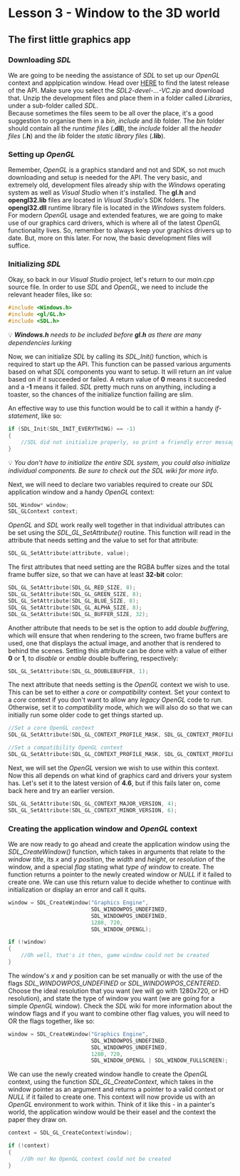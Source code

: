 # Lesson 3 - Window to the 3D world

## The first little graphics app

### Downloading _SDL_

We are going to be needing the assistance of _SDL_ to set up our _OpenGL_ context and applpication window. Head over [HERE](https://github.com/libsdl-org/SDL/releases) to find the latest release of the API. Make sure you select the _SDL2-devel-...-VC.zip_ and download that. Unzip the development files and place them in a folder called _Libraries_, under a sub-folder called _SDL_. <br> 
Because sometimes the files seem to be all over the place, it's a good suggestion to organise them in a _bin_, _include_ and _lib_ folder. The _bin_ folder should contain all the _runtime files_ (**.dll**), the _include_ folder all the _header files_ (**.h**) and the _lib_ folder the _static library files_ (**.lib**).

### Setting up _OpenGL_

Remember, _OpenGL_ is a graphics standard and not and SDK, so not much downloading and setup is needed for the API. The very basic, and extremely old, development files already ship with the _Windows_ operating system as well as _Visual Studio_ when it's installed. The **gl.h** and **opengl32.lib** files are located in _Visual Studio_'s SDK folders. The **opengl32.dll** runtime library file is located in the _Windows_ system folders. For modern _OpenGL_ usage and extended features, we are going to make use of our graphics card drivers, which is where all of the latest _OpenGL_ functionality lives. So, remember to always keep your graphics drivers up to date. But, more on this later. For now, the basic development files will suffice.

### Initializing _SDL_

Okay, so back in our _Visual Studio_ project, let's return to our _main.cpp_ source file. In order to use _SDL_ and _OpenGL_, we need to include the relevant header files, like so:

```cpp
#include <Windows.h>
#include <gl/GL.h>
#include <SDL.h>
```

💡 _**Windows.h** needs to be included before **gl.h** as there are many dependencies lurking_

Now, we can initialize _SDL_ by calling its _SDL_Init()_ function, which is required to start up the API. This function can be passed various arguments based on what _SDL_ components you want to setup. It will return an _int_ value based on if it succeeded or failed. A return value of **0** means it succeeded and a **-1** means it failed. _SDL_ pretty much runs on anything, including a toaster, so the chances of the initialize function failing are slim. <br>

An effective way to use this function would be to call it within a handy _if-statement_, like so:

```cpp
if (SDL_Init(SDL_INIT_EVERYTHING) == -1)
{
    //SDL did not initialize properly, so print a friendly error message and run for the hills
}
```

💡 _You don't have to initialize the entire SDL system, you could also initialize individual components. Be sure to check out the SDL wiki for more info_.

Next, we will need to declare two variables required to create our _SDL_ application window and a handy _OpenGL_ context:

```cpp
SDL_Window* window;
SDL_GLContext context;
```

_OpenGL_ and _SDL_ work really well together in that individual attributes can be set using the _SDL_GL_SetAttribute()_ routine. This function will read in the attribute that needs setting and the value to set for that attribute:

```cpp
SDL_GL_SetAttribute(attribute, value);
```

The first attributes that need setting are the RGBA buffer sizes and the total frame buffer size, so that we can have at least **32-bit** color:

```cpp
SDL_GL_SetAttribute(SDL_GL_RED_SIZE, 8);
SDL_GL_SetAttribute(SDL_GL_GREEN_SIZE, 8);
SDL_GL_SetAttribute(SDL_GL_BLUE_SIZE, 8);
SDL_GL_SetAttribute(SDL_GL_ALPHA_SIZE, 8);
SDL_GL_SetAttribute(SDL_GL_BUFFER_SIZE, 32);
```

Another attribute that needs to be set is the option to add _double buffering_, which will ensure that when rendering to the screen, two frame buffers are used, one that displays the actual image, and another that is rendered to behind the scenes. Setting this attribute can be done with a value of either **0** or **1**, to _disable_ or _enable_ double buffering, respectively: 

```cpp
SDL_GL_SetAttribute(SDL_GL_DOUBLEBUFFER, 1);
```

The next attribute that needs setting is the _OpenGL_ context we wish to use. This can be set to either a _core_ or _compatibility_ context. Set your context to a _core_ context if you don't want to allow any _legacy OpenGL_ code to run. Otherwise, set it to _compatibility_ mode, which we will also do so that we can initially run some older code to get things started up.

```cpp
//Set a core OpenGL context
SDL_GL_SetAttribute(SDL_GL_CONTEXT_PROFILE_MASK, SDL_GL_CONTEXT_PROFILE_CORE);

//Set a compatibility OpenGL context
SDL_GL_SetAttribute(SDL_GL_CONTEXT_PROFILE_MASK, SDL_GL_CONTEXT_PROFILE_COMPATIBILITY);  
```

Next, we will set the _OpenGL_ version we wish to use within this context. Now this all depends on what kind of graphics card and drivers your system has. Let's set it to the latest version of **4.6**, but if this fails later on, come back here and try an earlier version. 

```cpp
SDL_GL_SetAttribute(SDL_GL_CONTEXT_MAJOR_VERSION, 4);
SDL_GL_SetAttribute(SDL_GL_CONTEXT_MINOR_VERSION, 6);
```
 
### Creating the application window and _OpenGL_ context

We are now ready to go ahead and create the application window using the _SDL_CreateWindow()_ function, which takes in arguments that relate to the _window title_, its _x_ and _y_ _position_, the _width_ and _height_, or _resolution_ of the window, and a special _flag_ stating what _type of window_ to create. The function returns a pointer to the newly created window or _NULL_ if it failed to create one. We can use this return value to decide whether to continue with initialization or display an error and call it quits.

```cpp
window = SDL_CreateWindow("Graphics Engine", 
                          SDL_WINDOWPOS_UNDEFINED, 
                          SDL_WINDOWPOS_UNDEFINED, 
                          1280, 720, 
                          SDL_WINDOW_OPENGL);

if (!window)
{
    //Oh well, that's it then, game window could not be created
}
```

The window's _x_ and _y_ position can be set manually or with the use of the flags _SDL_WINDOWPOS_UNDEFINED_ or _SDL_WINDOWPOS_CENTERED_. Choose the ideal resolution that you want (we will go with 1280x720, or HD resolution), and state the type of window you want (we are going for a simple _OpenGL_ window). Check the _SDL_ wiki for more information about the window flags and if you want to combine other flag values, you will need to OR the flags together, like so:

```cpp
window = SDL_CreateWindow("Graphics Engine", 
                          SDL_WINDOWPOS_UNDEFINED, 
                          SDL_WINDOWPOS_UNDEFINED, 
                          1280, 720, 
                          SDL_WINDOW_OPENGL | SDL_WINDOW_FULLSCREEN);
```

We can use the newly created window handle to create the _OpenGL_ context, using the function _SDL_GL_CreateContext_, which takes in the window pointer as an argument and returns a pointer to a valid context or _NULL_ if it failed to create one. This context will now provide us with an _OpenGL_ environment to work within. Think of it like this - in a painter's world, the application window would be their easel and the context the paper they draw on.   

```cpp
context = SDL_GL_CreateContext(window);

if (!context)
{
    //Oh no! No OpenGL context could not be created 
}
```

